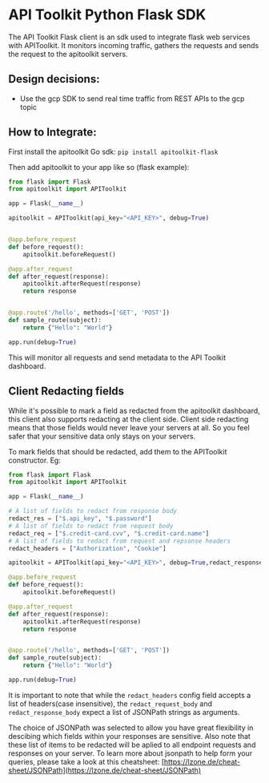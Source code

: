 # API Toolkit Python Flask SDK

The API Toolkit Flask client is an sdk used to integrate flask web services with APIToolkit.
It monitors incoming traffic, gathers the requests and sends the request to the apitoolkit servers.

## Design decisions:

- Use the gcp SDK to send real time traffic from REST APIs to the gcp topic

## How to Integrate:

First install the apitoolkit Go sdk:
`pip install apitoolkit-flask`

Then add apitoolkit to your app like so (flask example):

```python
from flask import Flask
from apitoolkit import APIToolkit

app = Flask(__name__)

apitoolkit = APIToolkit(api_key="<API_KEY>", debug=True)


@app.before_request
def before_request():
    apitoolkit.beforeRequest()

@app.after_request
def after_request(response):
    apitoolkit.afterRequest(response)
    return response


@app.route('/hello', methods=['GET', 'POST'])
def sample_route(subject):
    return {"Hello": "World"}

app.run(debug=True)

```

This will monitor all requests and send metadata to the API Toolkit dashboard.

## Client Redacting fields

While it's possible to mark a field as redacted from the apitoolkit dashboard, this client also supports redacting at the client side.
Client side redacting means that those fields would never leave your servers at all. So you feel safer that your sensitive data only stays on your servers.

To mark fields that should be redacted, add them to the APIToolkit constructor.
Eg:

```python
from flask import Flask
from apitoolkit import APIToolkit

app = Flask(__name__)

# A list of fields to redact from response body
redact_res = ["$.api_key", "$.password"]
# A list of fields to redact from request body
redact_req = ["$.credit-card.cvv", "$.credit-card.name"]
# A list of fields to redact from request and repsonse headers
redact_headers = ["Authorization", "Cookie"]

apitoolkit = APIToolkit(api_key="<API_KEY>", debug=True,redact_response_body=redact_res, redact_request_body=redact_req,redact_headers=redact_headers)

@app.before_request
def before_request():
    apitoolkit.beforeRequest()

@app.after_request
def after_request(response):
    apitoolkit.afterRequest(response)
    return response


@app.route('/hello', methods=['GET', 'POST'])
def sample_route(subject):
    return {"Hello": "World"}

app.run(debug=True)
```

It is important to note that while the `redact_headers` config field accepts a list of headers(case insensitive),
the `redact_request_body` and `redact_response_body` expect a list of JSONPath strings as arguments.

The choice of JSONPath was selected to allow you have great flexibility in descibing which fields within your responses are sensitive.
Also note that these list of items to be redacted will be aplied to all endpoint requests and responses on your server.
To learn more about jsonpath to help form your queries, please take a look at this cheatsheet:
[https://lzone.de/cheat-sheet/JSONPath](https://lzone.de/cheat-sheet/JSONPath)
